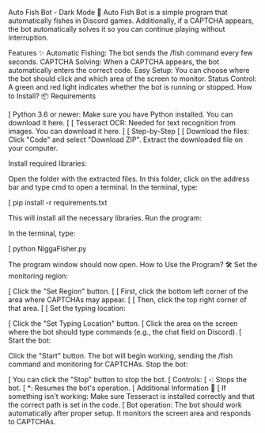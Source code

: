 Auto Fish Bot - Dark Mode 🎣
Auto Fish Bot is a simple program that automatically fishes in Discord games. Additionally, if a CAPTCHA appears, the bot automatically solves it so you can continue playing without interruption.

Features ✨
Automatic Fishing: The bot sends the /fish command every few seconds.
CAPTCHA Solving: When a CAPTCHA appears, the bot automatically enters the correct code.
Easy Setup: You can choose where the bot should click and which area of the screen to monitor.
Status Control: A green and red light indicates whether the bot is running or stopped.
How to Install? 📦
Requirements

[  Python 3.6 or newer: Make sure you have Python installed. You can download it here.
[
[  Tesseract OCR: Needed for text recognition from images. You can download it here.
[
[  Step-by-Step
[
[  Download the files: Click "Code" and select "Download ZIP". Extract the downloaded file on your computer.

Install required libraries:

Open the folder with the extracted files.
In this folder, click on the address bar and type cmd to open a terminal.
In the terminal, type:

[  pip install -r requirements.txt

This will install all the necessary libraries.
Run the program:

In the terminal, type:

[  python NiggaFisher.py

The program window should now open.
How to Use the Program? 🛠️
Set the monitoring region:

[  Click the "Set Region" button.
[
[  First, click the bottom left corner of the area where CAPTCHAs may appear.
[
[  Then, click the top right corner of that area.
[
[  Set the typing location:

[    Click the "Set Typing Location" button.
[    Click the area on the screen where the bot should type commands (e.g., the chat field on Discord).
[    Start the bot:

Click the "Start" button. The bot will begin working, sending the /fish command and monitoring for CAPTCHAs.
Stop the bot:

[  You can click the "Stop" button to stop the bot.
[  Controls:
[  -: Stops the bot.
[  *: Resumes the bot's operation.
[  Additional Information 📝
[  If something isn't working: Make sure Tesseract is installed correctly and that the correct path is set in the code.
[  Bot operation: The bot should work automatically after proper setup. It monitors the screen area and responds to CAPTCHAs.
